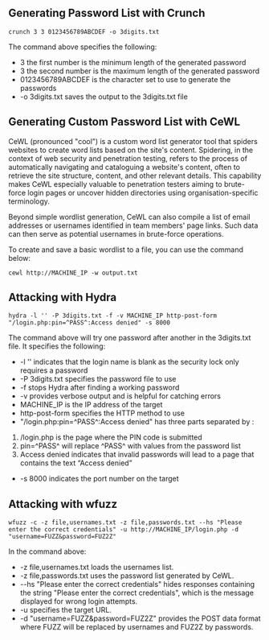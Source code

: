 ## Generating Password List with Crunch

`crunch 3 3 0123456789ABCDEF -o 3digits.txt`

The command above specifies the following:

- 3 the first number is the minimum length of the generated password
- 3 the second number is the maximum length of the generated password
- 0123456789ABCDEF is the character set to use to generate the passwords
- \-o 3digits.txt saves the output to the 3digits.txt file

## Generating Custom Password List with CeWL

CeWL (pronounced "cool") is a custom word list generator tool that spiders websites to create word lists based on the site's content. Spidering, in the context of web security and penetration testing, refers to the process of automatically navigating and cataloguing a website's content, often to retrieve the site structure, content, and other relevant details. This capability makes CeWL especially valuable to penetration testers aiming to brute-force login pages or uncover hidden directories using organisation-specific terminology.

Beyond simple wordlist generation, CeWL can also compile a list of email addresses or usernames identified in team members' page links. Such data can then serve as potential usernames in brute-force operations.

To create and save a basic wordlist to a file, you can use the command below:

```terminal
cewl http://MACHINE_IP -w output.txt
```

## Attacking with Hydra

`hydra -l '' -P 3digits.txt -f -v MACHINE_IP http-post-form "/login.php:pin=^PASS^:Access denied" -s 8000`

The command above will try one password after another in the 3digits.txt file. It specifies the following:

- \-l '' indicates that the login name is blank as the security lock only requires a password
- \-P 3digits.txt specifies the password file to use
- \-f stops Hydra after finding a working password
- \-v provides verbose output and is helpful for catching errors
- MACHINE_IP is the IP address of the target
- http-post-form specifies the HTTP method to use
- "/login.php:pin=^PASS^:Access denied" has three parts separated by :

1.  /login.php is the page where the PIN code is submitted
2.  pin=^PASS^ will replace ^PASS^ with values from the password list
3.  Access denied indicates that invalid passwords will lead to a page that contains the text “Access denied”

- \-s 8000 indicates the port number on the target

## Attacking with wfuzz
`wfuzz -c -z file,usernames.txt -z file,passwords.txt --hs "Please enter the correct credentials" -u http://MACHINE_IP/login.php -d "username=FUZZ&password=FUZ2Z"`

In the command above:

- -z file,usernames.txt loads the usernames list.
- -z file,passwords.txt uses the password list generated by CeWL.
- --hs "Please enter the correct credentials" hides responses containing the string "Please enter the correct credentials", which is the message displayed for wrong login attempts.
- -u specifies the target URL.
- -d "username=FUZZ&password=FUZ2Z" provides the POST data format where FUZZ will be replaced by usernames and FUZ2Z by passwords.